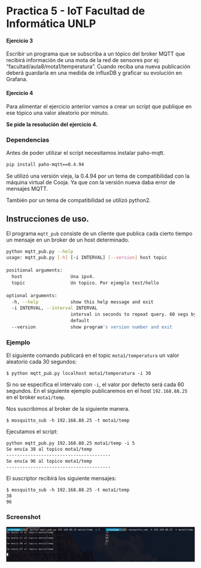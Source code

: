 # Practica 5 - IoT Facultad de Informática UNLP


#### Ejercicio 3
Escribir un programa que se subscriba a un tópico del broker MQTT que recibirá información de una mota de la red de sensores por ej: “facultad/aula8/mota1/temperatura”. Cuando reciba una nueva publicación deberá guardarla en una medida de influxDB y graficar su evolución en Grafana.

#### Ejercicio 4
Para alimentar el ejercicio anterior vamos a crear un script que publique en ese tópico una valor aleatorio por minuto.

**Se pide la resolución del ejercicio 4.**

### Dependencias
Antes de poder utilizar el script necesitamos instalar paho-mqtt.
```bash
pip install paho-mqtt==0.4.94
```

Se utilizó una versión vieja, la 0.4.94 por un tema de compatibilidad con la máquina virtual de Cooja. Ya que con la versión nueva daba error de mensajes MQTT.

También por un tema de compatibilidad se utilizó python2.


## Instrucciones de uso.

El programa `mqtt_pub` consiste de un cliente que publica cada cierto tiempo un mensaje en un broker de un host determinado.

```bash
python mqtt_pub.py --help
usage: mqtt_pub.py [-h] [-i INTERVAL] [--version] host topic

positional arguments:
  host                  Una ipv4.
  topic                 Un topico. Por ejemplo test/hello

optional arguments:
  -h, --help            show this help message and exit
  -i INTERVAL, --interval INTERVAL
                        interval in seconds to repeat query. 60 segs by
                        default
  --version             show program's version number and exit
```

### Ejemplo

El siguiente comando publicará en el topic `mota1/temperatura` un valor aleatorio cada 30 segundos: 
```
$ python mqtt_pub.py localhost mota1/temperatura -i 30
```

Si no se especifica el intérvalo con `-i`, el valor por defecto será cada 60 segundos. En el siguiente ejemplo publicaremos en el host `192.168.88.25` en el broker `mota1/temp`.

Nos suscribimos al broker de la siguiente manera.
```
$ mosquitto_sub -h 192.168.88.25 -t mota1/temp
```
Ejecutamos el script:

```
python mqtt_pub.py 192.168.88.25 mota1/temp -i 5
Se envía 38 al topico mota1/temp
---------------------------------------
Se envía 96 al topico mota1/temp
---------------------------------------
```

El suscriptor recibirá los siguiente mensajes:
```
$ mosquitto_sub -h 192.168.88.25 -t mota1/temp
38
96
```

### Screenshot
![](screenshot2.png)





